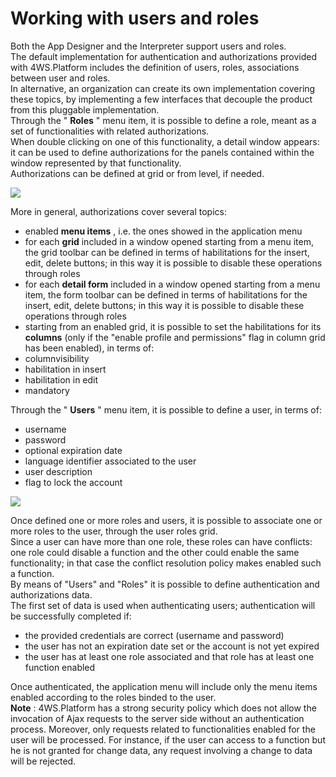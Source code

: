 # Working with users and roles

Both the App Designer and the Interpreter support users and roles.  
The default implementation for authentication and authorizations provided with 4WS.Platform includes the definition of users, roles, associations between user and roles.  
In alternative, an organization can create its own implementation covering these topics, by implementing a few interfaces that decouple the product from this pluggable implementation.  
Through the " **Roles** " menu item, it is possible to define a role, meant as a set of functionalities with related authorizations.  
When double clicking on one of this functionality, a detail window appears: it can be used to define authorizations for the panels contained within the window represented by that functionality.  
Authorizations can be defined at grid or from level, if needed.

![](http://4wsplatform.org/wp-content/uploads/2015/12/roles-1024x520.jpg)

More in general, authorizations cover several topics:

* enabled  **menu items** , i.e. the ones showed in the application menu
* for each  **grid**  included in a window opened starting from a menu item, the grid toolbar can be defined in terms of habilitations for the insert, edit, delete buttons; in this way it is possible to disable these operations through roles
* for each  **detail form**  included in a window opened starting from a menu item, the form toolbar can be defined in terms of habilitations for the insert, edit, delete buttons; in this way it is possible to disable these operations through roles
* starting from an enabled grid, it is possible to set the habilitations for its **columns** \(only if the "enable profile and permissions" flag in column grid has been enabled\), in terms of:
* columnvisibility
* habilitation in insert
* habilitation in edit
* mandatory

Through the " **Users** " menu item, it is possible to define a user, in terms of:

* username
* password
* optional expiration date
* language identifier associated to the user
* user description
* flag to lock the account

![](http://4wsplatform.org/wp-content/uploads/2015/12/users-1024x519.jpg)

Once defined one or more roles and users, it is possible to associate one or more roles to the user, through the user roles grid.  
Since a user can have more than one role, these roles can have conflicts: one role could disable a function and the other could enable the same functionality; in that case the conflict resolution policy makes enabled such a function.  
By means of "Users" and "Roles" it is possible to define authentication and authorizations data.  
The first set of data is used when authenticating users; authentication will be successfully completed if:

* the provided credentials are correct \(username and password\)
* the user has not an expiration date set or the account is not yet expired
* the user has at least one role associated and that role has at least one function enabled

Once authenticated, the application menu will include only the menu items enabled according to the roles binded to the user.  
**Note** : 4WS.Platform has a strong security policy which does not allow the invocation of Ajax requests to the server side without an authentication process. Moreover, only requests related to functionalities enabled for the user will be processed. For instance, if the user can access to a function but he is not granted for change data, any request involving a change to data will be rejected.

